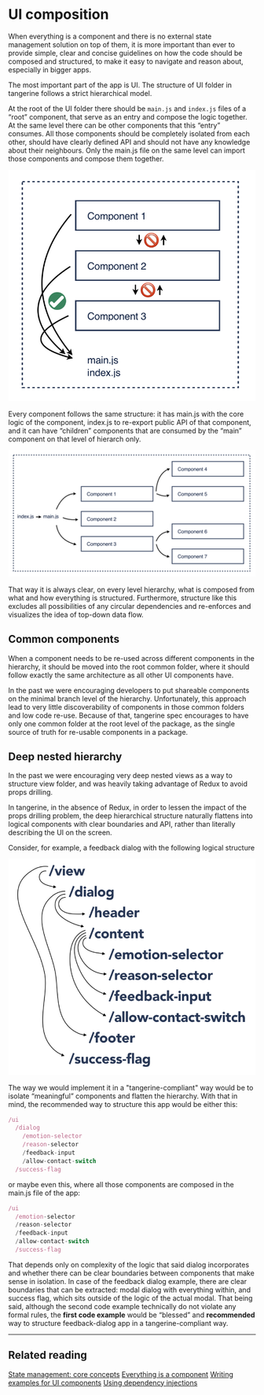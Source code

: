 # UI composition

When everything is a component and there is no external state management solution on top of them, it
is more important than ever to provide simple, clear and concise guidelines on how the code should
be composed and structured, to make it easy to navigate and reason about, especially in bigger apps.

The most important part of the app is UI. The structure of UI folder in tangerine follows a strict
hierarchical model.

At the root of the UI folder there should be `main.js` and `index.js` files of a “root” component,
that serve as an entry and compose the logic together. At the same level there can be other
components that this “entry” consumes. All those components should be completely isolated from each
other, should have clearly defined API and should not have any knowledge about their neighbours.
Only the main.js file on the same level can import those components and compose them together.

![UI composition-simple example](assets/ui-composition.png)

Every component follows the same structure: it has main.js with the core logic of the component,
index.js to re-export public API of that component, and it can have “children” components that are
consumed by the “main” component on that level of hierarch only.

![UI composition - big example](assets/ui-composition-2.png)

That way it is always clear, on every level hierarchy, what is composed from what and how everything
is structured. Furthermore, structure like this excludes all possibilities of any circular
dependencies and re-enforces and visualizes the idea of top-down data flow.

## Common components

When a component needs to be re-used across different components in the hierarchy, it should be
moved into the root common folder, where it should follow exactly the same architecture as all other
UI components have.

In the past we were encouraging developers to put shareable components on the minimal branch level
of the hierarchy. Unfortunately, this approach lead to very little discoverability of components in
those common folders and low code re-use. Because of that, tangerine spec encourages to have only
one common folder at the root level of the package, as the single source of truth for re-usable
components in a package.

## Deep nested hierarchy

In the past we were encouraging very deep nested views as a way to structure view folder, and was
heavily taking advantage of Redux to avoid props drilling.

In tangerine, in the absence of Redux, in order to lessen the impact of the props drilling problem,
the deep hierarchical structure naturally flattens into logical components with clear boundaries and
API, rather than literally describing the UI on the screen.

Consider, for example, a feedback dialog with the following logical structure

![UI composition - closer to reality](assets/feedback.png)

The way we would implement it in a "tangerine-compliant" way would be to isolate “meaningful”
components and flatten the hierarchy. With that in mind, the recommended way to structure this app
would be either this:

```javascript
/ui
  /dialog
    /emotion-selector
    /reason-selector
    /feedback-input
    /allow-contact-switch
  /success-flag
```

or maybe even this, where all those components are composed in the main.js file of the app:

```javascript
/ui
  /emotion-selector
  /reason-selector
  /feedback-input
  /allow-contact-switch
  /success-flag
```

That depends only on complexity of the logic that said dialog incorporates and whether there can be
clear boundaries between components that make sense in isolation. In case of the feedback dialog
example, there are clear boundaries that can be extracted: modal dialog with everything within, and
success flag, which sits outside of the logic of the actual modal. That being said, although the
second code example technically do not violate any formal rules, the **first code example** would be
“blessed” and **recommended** way to structure feedback-dialog app in a tangerine-compliant way.

-----

## Related reading

[State management: core concepts](../../state-management)
[Everything is a component](../../everything-is-a-component.md)
[Writing examples for UI components](examples.md)
[Using dependency injections](../../dependency-injection.md)
